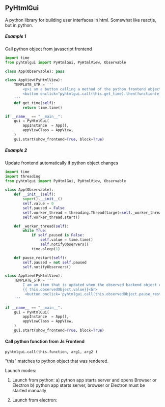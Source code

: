 ## PyHtmlGui

A python library for building user interfaces in html. Somewhat like reactjs, but in python.
 

##### Example 1
 
 Call python object from javascript frontend

```python
import time
from pyhtmlgui import PyHtmlGui, PyHtmlView, Observable

class App(Observable): pass

class AppView(PyHtmlView):
    TEMPLATE_STR = '''
        <p>i am a button calling a method of the python frontend object</p> 
        <button onclick="pyhtmlgui.call(this.get_time).then(function(e){alert(e);})">Click me</button>   
    '''
    def get_time(self):
        return time.time()

if __name__ == "__main__":
    gui = PyHtmlGui(
        appInstance  = App(),
        appViewClass = AppView,
    )
    gui.start(show_frontend=True, block=True)

```
           
##### Example 2

Update frontend automatically if python object changes

```python
import time
import threading
from pyhtmlgui import PyHtmlGui, PyHtmlView, Observable

class App(Observable):
    def __init__(self):
        super().__init__()
        self.value = 0
        self.paused = False
        self.worker_thread = threading.Thread(target=self._worker_thread, daemon=True)
        self.worker_thread.start()

    def _worker_thread(self):
        while True:
            if self.paused is False:
                self.value = time.time()
                self.notifyObservers()
            time.sleep(1)

    def pause_restart(self):
        self.paused = not self.paused
        self.notifyObservers()

class AppView(PyHtmlView):
    TEMPLATE_STR = '''
        I am an item that is updated when the observed backend object changes, this is the normal default way of usage  <br>
        {{ this.observedObject.value}}<br>
         <button onclick='pyhtmlgui.call(this.observedObject.pause_restart);'> {% if this.observedObject.paused == True %} Start {% else %} Pause {% endif %}</button>
    '''

if __name__ == "__main__":
    gui = PyHtmlGui(
        appInstance  = App(),
        appViewClass = AppView,
    )
    gui.start(show_frontend=True, block=True)
```
                                                                                 

#### Call python function from Js Frontend
    pyhtmlgui.call(this.function, arg1, arg2 )
"this" matches to python object that was rendered. 
 
    
Launch modes:
 1) Launch from python:
    a) python app starts server and opens Browser or Electron 
    b) python app starts server, browser or Electron must be started manually
       
 2) Launch from electron:
    
 
    
